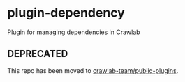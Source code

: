 # plugin-dependency

Plugin for managing dependencies in Crawlab

## DEPRECATED

This repo has been moved to [crawlab-team/public-plugins](https://github.com/crawlab-team/public-plugins).
